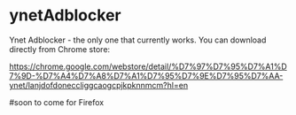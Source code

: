 # ynetAdblocker
Ynet Adblocker - the only one that currently works. 
You can download directly from Chrome store:

https://chrome.google.com/webstore/detail/%D7%97%D7%95%D7%A1%D7%9D-%D7%A4%D7%A8%D7%A1%D7%95%D7%9E%D7%95%D7%AA-ynet/lanjdofdoneccliggcaogcpjkpknnmcm?hl=en

#soon to come for Firefox
